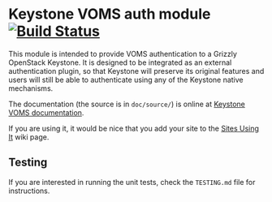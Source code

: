 # Keystone VOMS auth module [![Build Status](https://travis-ci.org/alvarolopez/keystone-voms.png?branch=stable/havana)](https://travis-ci.org/alvarolopez/keystone-voms)

This module is intended to provide VOMS authentication to a Grizzly
OpenStack Keystone. It is designed to be integrated as an external
authentication plugin, so that Keystone will preserve its original
features and users will still be able to authenticate using any of the
Keystone native mechanisms.

The documentation (the source is in ``doc/source/``) is online at
[Keystone VOMS documentation](https://keystone-voms.readthedocs.org/en/latest/).

If you are using it, it would be nice that you add your site to the
[Sites Using It](https://github.com/IFCA/keystone-voms/wiki/SitesUsingIt) wiki page.

## Testing

If you are interested in running the unit tests, check the ``TESTING.md``
file for instructions.

[Build Status]: https://travis-ci.org/alvarolopez/keystone-voms
[BS img]: https://travis-ci.org/alvarolopez/keystone-voms.png
